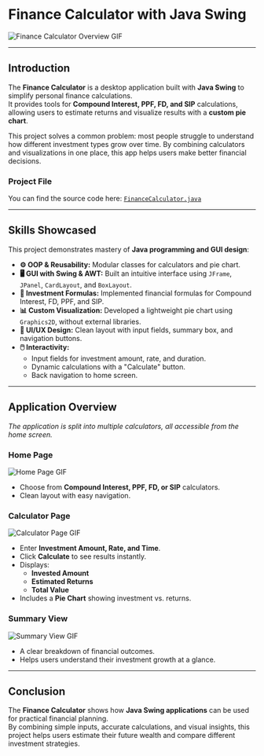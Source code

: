# Finance Calculator with Java Swing  

<img src="IMAGE/Interface.gif" alt="Finance Calculator Overview GIF">  

---

## Introduction  

The **Finance Calculator** is a desktop application built with **Java Swing** to simplify personal finance calculations.  
It provides tools for **Compound Interest, PPF, FD, and SIP** calculations, allowing users to estimate returns and visualize results with a **custom pie chart**.  

This project solves a common problem: most people struggle to understand how different investment types grow over time. By combining calculators and visualizations in one place, this app helps users make better financial decisions.  

### Project File  
You can find the source code here: [`FinanceCalculator.java`](FinanceCalculator.java)  

---

## Skills Showcased  

This project demonstrates mastery of **Java programming and GUI design**:  

- **⚙️ OOP & Reusability:** Modular classes for calculators and pie chart.  
- **🖥️ GUI with Swing & AWT:** Built an intuitive interface using `JFrame`, `JPanel`, `CardLayout`, and `BoxLayout`.  
- **🔢 Investment Formulas:** Implemented financial formulas for Compound Interest, FD, PPF, and SIP.  
- **📊 Custom Visualization:** Developed a lightweight pie chart using `Graphics2D`, without external libraries.  
- **🎨 UI/UX Design:** Clean layout with input fields, summary box, and navigation buttons.  
- **🖱️ Interactivity:**  
  - Input fields for investment amount, rate, and duration.  
  - Dynamic calculations with a "Calculate" button.  
  - Back navigation to home screen.  

---

## Application Overview  

*The application is split into multiple calculators, all accessible from the home screen.*  

### Home Page  

<img src="IMAGE/FinanceCalculator_HomePage.gif" alt="Home Page GIF">  

- Choose from **Compound Interest, PPF, FD, or SIP** calculators.  
- Clean layout with easy navigation.  

### Calculator Page  

<img src="IMAGE/FinanceCalculator_Calculator.gif" alt="Calculator Page GIF">  

- Enter **Investment Amount, Rate, and Time**.  
- Click **Calculate** to see results instantly.  
- Displays:  
  - **Invested Amount**  
  - **Estimated Returns**  
  - **Total Value**  
- Includes a **Pie Chart** showing investment vs. returns.  

### Summary View  

<img src="IMAGE/FinanceCalculator_Summary.gif" alt="Summary View GIF">  

- A clear breakdown of financial outcomes.  
- Helps users understand their investment growth at a glance.  

---

## Conclusion  

The **Finance Calculator** shows how **Java Swing applications** can be used for practical financial planning.  
By combining simple inputs, accurate calculations, and visual insights, this project helps users estimate their future wealth and compare different investment strategies.  

